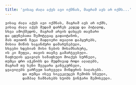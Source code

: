 ```yaml
---
title: 'ვისაც ძალა აქვს ავი იქმნას, მაგრამ ავს არ იქმს...'
---
```


    ვისაც ძალა აქვს ავი იქმნას, მაგრამ ავს არ იქმს,
    ვისაც ძალა აქვს მუდამ დარჩეს კლდედ და პიტალოდ,
    სხვა ამოქმედოს, მაგრამ არვის დასცეს თავზარი
    და ცდუნებათა შემოტევაც გადაიტანოს,
    მას თვითონ ზეცა მადლიერი თვალით დაჰყურებს,
    მისია მიწის საგანძური დამარჯნებული,
    სხვები ხდებიან მისი ნების მოსამსახურე,
    ის კი მეფეა, თავის თავზე გამარჯვებული.
    ზაფხულის ყვავილს საზაფხულო მოაქვს სურნელი,
    თუმცა დრო აჭკნობს და მუდმივად როდი ალაღებს,
    მაგრამ თუ სენი შეეყარა განუკურნელი,
    ყვავილებს ვარჩევთ სარეველა მინდვრის ბალახებს.
            და თუმცა ისევ სიკეკლუცეს ჩემობს სნეული,
            დამპალ ზამბახებს სჯობს ჭინჭარი შემოსეული.
